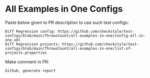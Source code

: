 # All Examples in One Configs
Paste below given to PR description to use such test configs:
```
Diff Regression config: https://github.com/checkstyle/test-configs/blob/main/ThrowsCount/all-examples-in-one/config-all-in-one.xml
Diff Regression projects: https://github.com/checkstyle/test-configs/blob/main/ThrowsCount/all-examples-in-one/list-of-projects.properties
```
Make comment in PR:
```
Github, generate report
```
